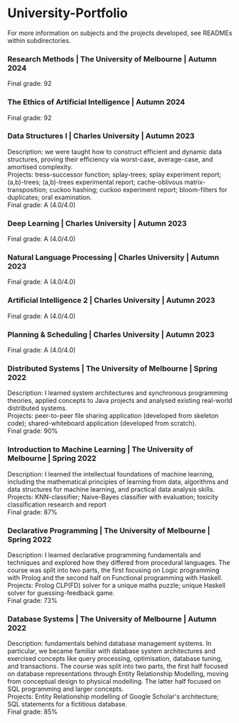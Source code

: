 # University-Portfolio

For more information on subjects and the projects developed, see READMEs within subdirectories.

### Research Methods | The University of Melbourne | Autumn 2024
Final grade: 92

### The Ethics of Artificial Intelligence | Autumn 2024
Final grade: 92

### Data Structures I | Charles University | Autumn 2023
Description: we were taught how to construct efficient and dynamic data structures, proving their efficiency via worst-case, average-case, and amortised complexity. \
Projects: tress-successor function; splay-trees; splay experiment report; (a,b)-trees; (a,b)-trees experimental report; cache-oblivous matrix-transposition; cuckoo hashing; cuckoo experiment report; bloom-filters for duplicates; oral examination. \
Final grade: A (4.0/4.0)

### Deep Learning | Charles University | Autumn 2023
Final grade: A (4.0/4.0)

### Natural Language Processing | Charles University | Autumn 2023
Final grade: A (4.0/4.0)

### Artificial Intelligence 2 | Charles University | Autumn 2023
Final grade: A (4.0/4.0)

### Planning & Scheduling | Charles University | Autumn 2023
Final grade: A (4.0/4.0)


### Distributed Systems | The University of Melbourne | Spring 2022
Description: I learned system architectures and synchronous programming theories, applied concepts to Java projects and analysed existing real-world distributed systems. \
Projects: peer-to-peer file sharing application (developed from skeleton code); shared-whiteboard application (developed from scratch). \
Final grade: 90% 

### Introduction to Machine Learning | The University of Melbourne | Spring 2022
Description: I learned the intellectual foundations of machine learning, including the mathematical principles of learning from data, algorithms and data structures for machine learning, and practical data analysis skills. \
Projects: KNN-classifier; Naive-Bayes classifier with evaluation; toxicity classification research and report \
Final grade: 87% 

### Declarative Programming | The University of Melbourne | Spring 2022
Description: I learned declarative programming fundamentals and techniques and explored how they differed from procedural languages. The course was split into two parts, the first focusing on Logic programming with Prolog and the second half on Functional programming with Haskell. \
Projects: Prolog CLP(FD) solver for a unique maths puzzle; unique Haskell solver for guessing-feedback game. \
Final grade: 73% 

### Database Systems | The University of Melbourne | Autumn 2022
Description: fundamentals behind database management systems. In particular, we became familiar with database system architectures and exercised concepts like query processing, optimisation, database tuning, and transactions. The course was split into two parts, the first half focused on database representations through Entity Relationship Modelling, moving from conceptual design to physical modelling. The latter half focused on SQL programming and larger concepts. \
Projects: Entity Relationship modelling of Google Scholar's architecture; SQL statements for a fictitious database. \
Final grade: 85% 

